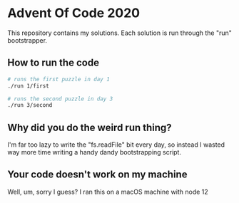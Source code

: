 # Advent Of Code 2020

This repository contains my solutions.  Each solution is run through the "run" bootstrapper.

## How to run the code

```bash
# runs the first puzzle in day 1
./run 1/first

# runs the second puzzle in day 3
./run 3/second
```

## Why did you do the weird run thing?

I'm far too lazy to write the "fs.readFile" bit every day, so instead I wasted way more time writing a handy dandy bootstrapping script.

## Your code doesn't work on my machine

Well, um, sorry I guess? I ran this on a macOS machine with node 12
